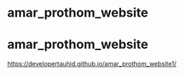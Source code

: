 # amar_prothom_website
# amar_prothom_website
https://developertauhid.github.io/amar_prothom_website1/
